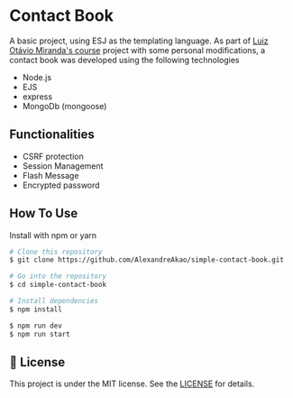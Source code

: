 
# Contact Book

A basic project, using ESJ as the templating language. As part of [Luiz Otávio Miranda's course](https://www.udemy.com/course/curso-de-javascript-moderno-do-basico-ao-avancado/) project with some personal modifications, a contact book was developed using the following technologies

- Node.js
- EJS
- express
- MongoDb (mongoose)

## Functionalities

- CSRF protection
- Session Management
- Flash Message
- Encrypted password

## How To Use

Install with npm or yarn

```bash
# Clone this repository
$ git clone https://github.com/AlexandreAkao/simple-contact-book.git

# Go into the repository
$ cd simple-contact-book

# Install dependencies
$ npm install

$ npm run dev
$ npm run start
```

## :memo: License

This project is under the MIT license. See the [LICENSE](https://github.com/AlexandreAkao/simple-contact-book/blob/main/LICENSE) for details.
